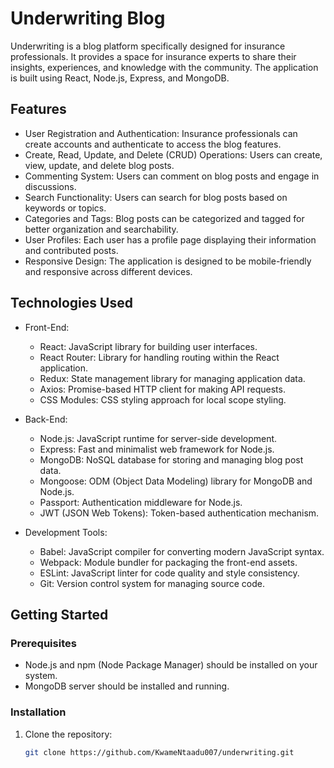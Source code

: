 # Underwriting Blog

Underwriting is a blog platform specifically designed for insurance professionals. It provides a space for insurance experts to share their insights, experiences, and knowledge with the community. The application is built using React, Node.js, Express, and MongoDB.

## Features

- User Registration and Authentication: Insurance professionals can create accounts and authenticate to access the blog features.
- Create, Read, Update, and Delete (CRUD) Operations: Users can create, view, update, and delete blog posts.
- Commenting System: Users can comment on blog posts and engage in discussions.
- Search Functionality: Users can search for blog posts based on keywords or topics.
- Categories and Tags: Blog posts can be categorized and tagged for better organization and searchability.
- User Profiles: Each user has a profile page displaying their information and contributed posts.
- Responsive Design: The application is designed to be mobile-friendly and responsive across different devices.

## Technologies Used

- Front-End:
  - React: JavaScript library for building user interfaces.
  - React Router: Library for handling routing within the React application.
  - Redux: State management library for managing application data.
  - Axios: Promise-based HTTP client for making API requests.
  - CSS Modules: CSS styling approach for local scope styling.
  
- Back-End:
  - Node.js: JavaScript runtime for server-side development.
  - Express: Fast and minimalist web framework for Node.js.
  - MongoDB: NoSQL database for storing and managing blog post data.
  - Mongoose: ODM (Object Data Modeling) library for MongoDB and Node.js.
  - Passport: Authentication middleware for Node.js.
  - JWT (JSON Web Tokens): Token-based authentication mechanism.
  
- Development Tools:
  - Babel: JavaScript compiler for converting modern JavaScript syntax.
  - Webpack: Module bundler for packaging the front-end assets.
  - ESLint: JavaScript linter for code quality and style consistency.
  - Git: Version control system for managing source code.

## Getting Started

### Prerequisites

- Node.js and npm (Node Package Manager) should be installed on your system.
- MongoDB server should be installed and running.

### Installation

1. Clone the repository:

   ```bash
   git clone https://github.com/KwameNtaadu007/underwriting.git
